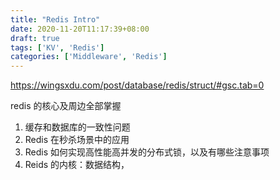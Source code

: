 ```yaml
---
title: "Redis Intro"
date: 2020-11-20T11:17:39+08:00
draft: true
tags: ['KV', 'Redis']
categories: ['Middleware', 'Redis']
---
```


https://wingsxdu.com/post/database/redis/struct/#gsc.tab=0

redis 的核心及周边全部掌握

1. 缓存和数据库的一致性问题
2. Redis 在秒杀场景中的应用
3. Redis 如何实现高性能高并发的分布式锁，以及有哪些注意事项
4. Reids 的内核：数据结构，

